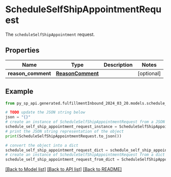 # ScheduleSelfShipAppointmentRequest

The `scheduleSelfShipAppointment` request.

## Properties

Name | Type | Description | Notes
------------ | ------------- | ------------- | -------------
**reason_comment** | [**ReasonComment**](ReasonComment.md) |  | [optional] 

## Example

```python
from py_sp_api.generated.fulfillmentInbound_2024_03_20.models.schedule_self_ship_appointment_request import ScheduleSelfShipAppointmentRequest

# TODO update the JSON string below
json = "{}"
# create an instance of ScheduleSelfShipAppointmentRequest from a JSON string
schedule_self_ship_appointment_request_instance = ScheduleSelfShipAppointmentRequest.from_json(json)
# print the JSON string representation of the object
print(ScheduleSelfShipAppointmentRequest.to_json())

# convert the object into a dict
schedule_self_ship_appointment_request_dict = schedule_self_ship_appointment_request_instance.to_dict()
# create an instance of ScheduleSelfShipAppointmentRequest from a dict
schedule_self_ship_appointment_request_from_dict = ScheduleSelfShipAppointmentRequest.from_dict(schedule_self_ship_appointment_request_dict)
```
[[Back to Model list]](../README.md#documentation-for-models) [[Back to API list]](../README.md#documentation-for-api-endpoints) [[Back to README]](../README.md)


